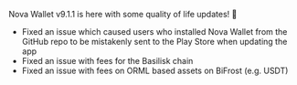 Nova Wallet v9.1.1 is here with some quality of life updates! 🎁
- Fixed an issue which caused users who installed Nova Wallet from the GitHub repo to be mistakenly sent to the Play Store when updating the app
- Fixed an issue with fees for the Basilisk chain
- Fixed an issue with fees on ORML based assets on BiFrost (e.g. USDT)
